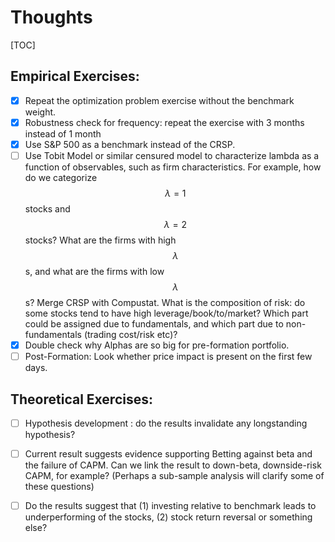 # Thoughts

[TOC]

## Empirical  Exercises:

- [x] Repeat the optimization problem exercise without the benchmark weight.
- [x] Robustness check for frequency: repeat the exercise with 3 months instead of 1 month
- [x] Use S&P 500 as a benchmark instead of the CRSP.
- [ ] Use Tobit Model or similar censured model to characterize lambda as a function of observables, such as firm characteristics. For example, how do we categorize $$ \lambda = 1$$ stocks and $$ \lambda = 2$$ stocks? What are the firms with high $$ \lambda $$s, and what are the firms with low $$\lambda$$s? Merge CRSP with Compustat. What is the composition of risk: do some stocks tend to have high leverage/book/to/market? Which part could be assigned due to fundamentals, and which part due to non-fundamentals (trading cost/risk etc)?
- [x] Double check why Alphas are so big for pre-formation portfolio.
- [ ] Post-Formation: Look whether price impact is present on the first few days. 

## Theoretical Exercises:

- [ ] Hypothesis development : do the results invalidate any longstanding hypothesis?
- [ ] Current result suggests evidence supporting Betting against beta and the failure of CAPM. Can we link the result to down-beta, downside-risk CAPM, for example? (Perhaps a sub-sample analysis will clarify some of these questions)
- [ ] Do the results suggest that (1) investing relative to benchmark leads to underperforming of the stocks, (2) stock return reversal or something else?

